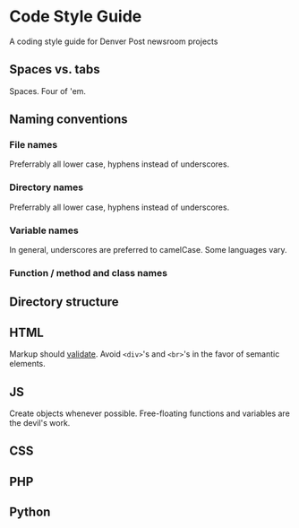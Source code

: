 # Code Style Guide
A coding style guide for Denver Post newsroom projects

## Spaces vs. tabs
Spaces. Four of 'em.

## Naming conventions

### File names
Preferrably all lower case, hyphens instead of underscores.

### Directory names
Preferrably all lower case, hyphens instead of underscores.

### Variable names
In general, underscores are preferred to camelCase. Some languages vary.

### Function / method and class names

## Directory structure

## HTML
Markup should [validate](https://validator.w3.org/). Avoid `<div>`'s and `<br>`'s in the favor of semantic elements.

## JS
Create objects whenever possible. Free-floating functions and variables are the devil's work.

## CSS

## PHP

## Python
